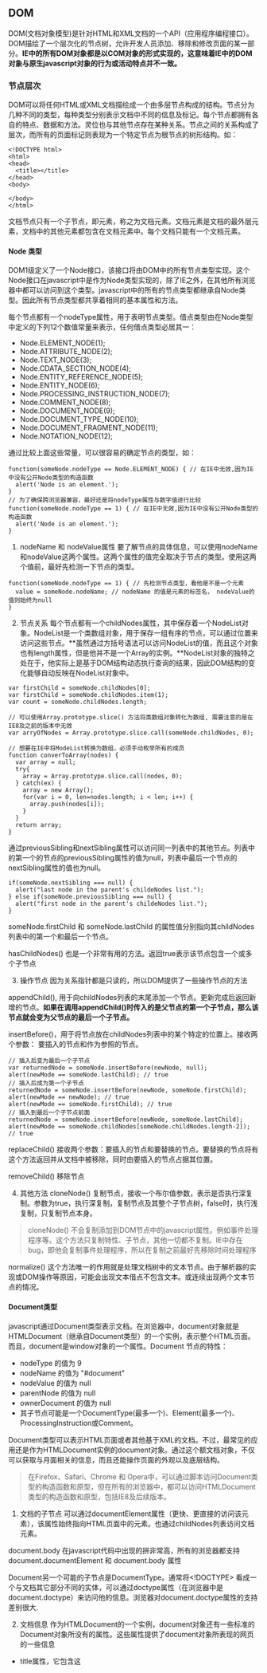 ## DOM

DOM(文档对象模型)是针对HTML和XML文档的一个API（应用程序编程接口）。DOM描绘了一个层次化的节点树，允许开发人员添加、移除和修改页面的某一部分。**IE中的所有DOM对象都是以COM对象的形式实现的，这意味着IE中的DOM对象与原生javascript对象的行为或活动特点并不一致。**

### 节点层次

DOM可以将任何HTML或XML文档描绘成一个由多层节点构成的结构。节点分为几种不同的类型，每种类型分别表示文档中不同的信息及标记。每个节点都拥有各自的特点、数据和方法。灵位也与其他节点存在某种关系。节点之间的关系构成了层次，而所有的页面标记则表现为一个特定节点为根节点的树形结构。如：
```
<!DOCTYPE html>
<html>
<head>
  <title></title>
</head>
<body>

</body>
</html>
```
文档节点只有一个子节点，即<html>元素，称之为文档元素。文档元素是文档的最外层元素，文档中的其他元素都包含在文档元素中。每个文档只能有一个文档元素。

#### Node 类型
DOM1级定义了一个Node接口，该接口将由DOM中的所有节点类型实现。这个Node接口在javascript中是作为Node类型实现的，除了IE之外，在其他所有浏览器中都可以访问到这个类型。javascript中的所有的节点类型都继承自Node类型。因此所有节点类型都共享着相同的基本属性和方法。

每个节点都有一个nodeType属性，用于表明节点类型。借点类型由在Node类型中定义的下列12个数值常量来表示，任何借点类型必居其一：
- Node.ELEMENT_NODE(1);
- Node.ATTRIBUTE_NODE(2);
- Node.TEXT_NODE(3);
- Node.CDATA_SECTION_NODE(4);
- Node.ENTITY_REFERENCE_NODE(5);
- Node.ENTITY_NODE(6);
- Node.PROCESSING_INSTRUCTION_NODE(7);
- Node.COMMENT_NODE(8);
- Node.DOCUMENT_NODE(9);
- Node.DOCUMENT_TYPE_NODE(10);
- Node.DOCUMENT_FRAGMENT_NODE(11);
- Node.NOTATION_NODE(12);

通过比较上面这些常量，可以很容易的确定节点的类型，如：
```
function(someNode.nodeType == Node.ELEMENT_NODE) { // 在IE中无效,因为IE中没有公开Node类型的构造函数
  alert('Node is an element.');
}
// 为了确保跨浏览器兼容，最好还是将nodeType属性与数字值进行比较
function(someNode.nodeType == 1) { // 在IE中无效,因为IE中没有公开Node类型的构造函数
  alert('Node is an element.');
}
```
1. nodeName 和 nodeValue属性
  要了解节点的具体信息，可以使用nodeName和nodeValue这两个属性。这两个属性的值完全取决于节点的类型。使用这两个值前，最好先检测一下节点的类型。
  ```
  function(someNode.nodeType == 1) { // 先检测节点类型，看他是不是一个元素
    value = someNode.nodeName; // nodeName 的值是元素的标签名， nodeValue的值则始终为null
  }
  ````
2. 节点关系
  每个节点都有一个childNodes属性，其中保存着一个NodeList对象。NodeList是一个类数组对象，用于保存一组有序的节点，可以通过位置来访问这些节点。**虽然通过方括号语法可以访问NodeList的值，而且这个对象也有length属性，但是他并不是一个Array的实例。**NodeList对象的独特之处在于，他实际上是基于DOM结构动态执行查询的结果，因此DOM结构的变化能够自动反映在NodeList对象中。

  ```
  var firstChild = someNode.childNodes[0];
  var firstChild = someNode.childNodes.item(1);
  var count = someNode.childNodes.length;

  // 可以使用Array.prototype.slice() 方法将类数组对象转化为数组, 需要注意的是在IE8及之前的版本中无效
  var arryOfNodes = Array.prototype.slice.call(someNode.childNodes, 0);  

  // 想要在IE中将ModeList转换为数组，必须手动枚举所有的成员
  function converToArray(nodes) {
    var array = null;
    try{
      array = Array.prototype.slice.call(nodes, 0);  
    } catch(ex) {
      array = new Array();
      for(var i = 0, len=nodes.length; i < len; i++) {
        array.push(nodes[i]);
      }
    }
    return array;
  }
  ```

  通过previousSibling和nextSibling属性可以访问同一列表中的其他节点。列表中的第一个的节点的previousSibling属性的值为null，列表中最后一个节点的nextSibling属性的值也为null。
  ```
  if(someNode.nextSibling === null) {
    alert("last node in the parent's childeNodes list.");
  } else if(someNode.previousSibling === null) {
    alert("first node in the parent's childeNodes list.");
  }
  ```
  someNode.firstChild 和 someNode.lastChild 的属性值分别指向其childNodes列表中的第一个和最后一个节点。

  hasChildNodes() 也是一个非常有用的方法。返回true表示该节点包含一个或多个子节点

3. 操作节点
  因为关系指针都是只读的，所以DOM提供了一些操作节点的方法

  appendChild(), 用于向childNodes列表的末尾添加一个节点。更新完成后返回新增的节点。**如果在调用appendChild()时传入的是父节点的第一个子节点，那么该节点就会变为父节点的最后一个子节点。**

  insertBefore()，用于将节点放在childNodes列表中的某个特定的位置上。接收两个参数： 要插入的节点和作为参照的节点。
  ```
  // 插入后变为最后一个子节点
  var returnedNode = someNode.insertBefore(newNode, null);
  alert(newMode == someNode.lastChild); // true
  // 插入后成为第一个子节点
  returnedNode = someNode.insertBefore(newNode, someNode.firstChild);
  alert(newMode == newNode); // true
  alert(newMode == someNode.firstChild); // true
  // 插入到最后一个子节点前面
  returnedNode = someNode.insertBefore(newNode, someNode.lastChild);
  alert(newMode == someNode.childNodes[someNode.childNodes.length-2]); // true
  ```

  replaceChild() 接收两个参数：要插入的节点和要替换的节点。要替换的节点将有这个方法返回并从文档中被移除，同时由要插入的节点占据其位置。

  removeChild() 移除节点

4. 其他方法
  cloneNode() 复制节点，接收一个布尔值参数，表示是否执行深复制。参数为true，执行深复制，复制节点及其整个子节点树，false时，执行浅复制，只复制节点本身。
  > cloneNode() 不会复制添加到DOM节点中的javascript属性。例如事件处理程序等。这个方法只复制特性、子节点，其他一切都不复制。IE中存在bug，即他会复制事件处理程序，所以在复制之前最好先移除时间处理程序

  normalize() 这个方法唯一的作用就是处理文档树中的文本节点。由于解析器的实现或DOM操作等原因，可能会出现文本借点不包含文本。或连续出现两个文本节点的情况。

#### Document类型
javascript通过Document类型表示文档。在浏览器中，document对象就是HTMLDocument（继承自Document类型）的一个实例，表示整个HTML页面。而且，document是window对象的一个属性。Document 节点的特性：
- nodeType 的值为 9
- nodeName 的值为 "#document"
- nodeValue 的值为 null
- parentNode 的值为 null
- ownerDocument 的值为 null
- 其子节点可能是一个DocumentType(最多一个)、Element(最多一个)、ProcessingInstruction或Comment。

Document类型可以表示HTML页面或者其他基于XML的文档。不过，最常见的应用还是作为HTMLDocument实例的document对象。通过这个额文档对象，不仅可以获取与月面相关的信息，而且还能操作页面的外观以及底层结构。

> 在Firefox、Safari、Chrome 和 Opera中，可以通过脚本访问Document类型的构造函数和原型，但在所有的浏览器中，都可以访问HTMLDocument类型的构造函数和原型，包括IE8及后续版本。

1. 文档的子节点
  可以通过documentElement属性（更快、更直接的访问该元素），该属性始终指向HTML页面中的<html>元素。也通过childNodes列表访问文档元素。

  document.body 在javascript代码中出现的拼非常高，所有的浏览器都支持document.documentElement 和 document.body 属性

  Document另一个可能的子节点是DocumentType。通常将<!DOCTYPE> 看成一个与文档其它部分不同的实体，可以通过doctype属性（在浏览器中是document.doctype）来访问他的信息。浏览器对document.doctype属性的支持差别很大.

2. 文档信息
  作为HTMLDocument的一个实例，document对象还有一些标准的Document对象所没有的属性。这些属性提供了document对象所表现的网页的一些信息
  - title属性，它包含这<title> 元素中的文本。通过这个属性可以取得当前页面的标题，也可以修改当前页面的标题，并反映在浏览器的标题中。
  - URL属性，它包含网页完整的URL，即地址栏中显示的URL
  - domain属性，它只包含页面的域名
  - referrer属性， 它保存着链接到当前页面的那个页面的URL。在没有来源页面的情况下，referrer属性中可能包含空字符串

  这些信息都存在于请求的HTTP头部，只不过通过这些属性让我们能够在javascript中访问它们而已。

3. 查找元素
  获取元素的错左可以使用document对象的几个方法来完成：
  - getElementById(), 接收一个参数：要获取元素的ID。区分大小写。
      ```
      <input type="text" name="myElement" value="text field" />
      <div id="myElement">a div</div>
      ```
      上面代码，在IE7中调用document.getElementById('myElement'), 返回input元素。其他所有浏览器中都返回div元素。为了避免IE中存在的这个问题，最好的办法就是不让表单字段的name特性和其他元素的ID相同.

  - getElementsByTagName(),接收一个参数: 要取得元素的标签名，返回的是包含零个或多个元素的NodeList。访问返回值的方法：
    ```
    var images = document.getElementsByTagName('img');
    alert(images.length); // 返回img元素的个数
    alert(images[0].src); // 返回第一个元素的src属性
    alert(images.item(0).src); // 返回第一个元素的src属性
    alert(images.namedItem('logo')); // 返回name属性为logo的元素
    ```

  - getElementsByName(), 这个方法只有HTMLDocument类型才有。返回带有给定name属性的所有元素。

4. 特殊集合
  除了属性和方法，document对象还有一些特殊的集合，这些集合都是HTMLDocument对象，为了访问文档常用的部分提供了快捷方式，包括：
  - document.anchors 包含文档中所有带name特性的<a>元素
  - document.applets 包含文档中所有带有<applet>元素，因为不再推荐使用<applet>元素，所以这个集合也不建议使用了
  - document.forms 包含文档中所有的<form>元素
  - document.images 包含文档中所有的<img>元素
  - document.links 包含文档中所有带href属性的<a>元素

5. DOM一致性检测
  document.implementation 属性用来检测浏览器实现了DOM的哪些部分。
  ```
  var hasXmlDom = document.implementation.hasFeature('XML', '1.0');
  ```

6. 文档写入
  将输出流写入到网页中的方法： write(), writeln(), open() 和 close()

#### Element 类型
Element类型用于表现XML或HTML元素。提供了对元素标签名、子节点及特性的访问。特征如下：
- nodeType 的值为 1
- nodeName 的值为元素的标签名
- nodeValue 的值为null
- parentNode 可能是Document 或 Element
- 其子节点可能是Element、Text、Comment、ProcessingInstruction、CDATASection或EntityReference

要访问元素的标签名，可以使用nodeName属性，或者使用tagName属性。在HTML中，标签名始终都已全部大写表示，而在XML（有事也包括XHTML）中，标签名则始终会与源码中的保持一致，如果不确定自己的脚本将会在HTML还是XML文件中执行，最好在比较之前将标签名转化为相同的大小写形式
```
if(element.tagName.toLowerCase() == "div") { 
  // todo ...
}
```

1. HTML 元素
  所有的HTMl元素都是有HTMLElement类型表示。不是直接通过这个类型，也是通过它的子类型来表示。HTMLElement类型直接继承自Element并添加了一些属性。如：
  - id 元素在文档中的唯一标识符
  - title 有关元素的附加说明信息，一般通过工具提示条显示出来
  - lang 元素内容的语言代码。很少使用
  - dir 语言的方向，值为“ltr（left-to-right，从左至右）” 或“rtl（right-to-left， 从右至左）” 也很少用
  - className 与元素的class特性单对应。即为元素指定的class类，没有将这个属性命名为class，是因为class是ECMAScript的保留字

  并不是所有的属性的修改都会在页面中直观的表现出来，如id或lang

2. 取得特性
  每个元素都有一个或多个特性，这些特性的用途是给出相应元素或其他美容的附加信息。操作特性的DOM方法有三个，分别是getAttribute(), setAttribute
  () 和 reomveAttribute()。这三个方法可以针对任何特性使用，包括哪些一HTMLElement类型属性的形式定义的特性。
  ```
  var div = document.getElementById("myDiv");
  alert(div.getAttribute('id')); // myDiv
  alert(div.getAttribute('class'));
  alert(div.getAttribute('title'));
  alert(div.getAttribute('lang'));
  alert(div.getAttribute('dir'));

  // 自定义属性
  <div id="myDiv" data-test="test"></div>   // HTML5规范，自定义特性应该加上data- 前缀

  var myAttr = div.getAttribute('data-test'); // test
  ```
  两个特殊属性：
  - style
  - onclick

3. 设置特性
  setAttribute() 接收两个参数：要设置的特性名和值。 如果属性已经存在替换原有属性，如果不纯在创建该属性并设置值。通过setAttribute()方法即可以操作HTML特性，也可以操作自定义特性，通过这个方法设置的特性名会被统一转化为小写形式。即ID转化为id

  removeAttribute() 删除元素特性,IE6 及更早版本不支持。

4. attributes 属性
  ELement类型是使用attributes属性的唯一一个DOM节点类型。attributes属性中包含一个NamedNodeMap。与NodeList类似。也是一个动态的集合。元素的每一个特性都有一个Attr节点表示。每个节点都保存在NamedNodeMap
  对象中。 NamedNodeMap对象拥有的方法：
  - getNamedItem(name) 返回nodeName属性等于name的节点
  - removeNamedItem(name) 从列表中移除nodeName属性等于name的节点
  - setName的Item(node) 向列表中添加节点，以节点的nodeName属性为索引
  - item(pos) 返回位于数字pos位置处的节点

  ```
  // 取得元素的id特性
  var id = element.attributes.getNamedItem('id').nodeValue;
  var id = element.attributes['id'].nodeValue;
  ```

5. 创建元素
  使用document.createElement() 方法可以创建新元素。接收一个参数： 要创建的元素的标签名。 在HTML文档中不区分大小写，而在XML(包含XHTML)文档中，则是区分大小写的。
  ```
  var div = document.createElement('div');
  div.id = 'newDiv';
  div.className = 'box';
  document.body.appendChild(div); // 把新创建的元素添加到文档的<body>元素中
  ```

6. 元素的子节点
  元素可以有任意数目的子节点和后代节点，因为元素可以是其他元素的子节点。元素的childNodes属性中包含了他的所有的子节点，这些子节点有可能是元素、文本节点、注释或处理指令。不同浏览器在看待这些节点方面存在显著的不同。
  ```
  <ui id="myList">
    <li>item 1</li>
    <li>item 2</li>
    <li>item 3</li>
  </ul>
  ```
  如果是IE来解析这些代码，那么ul 元素会有3个li子节点。但是如果是其他浏览器中，ul元素都会有7个元素，包括3个li元素和4个文本节点（表示li元素之间的空白符）,如果按下面写法讲元素间的空白符删除，那么所有浏览器返回相同数目的子节点。
  ```
  <ui id="myList"><li>item 1</li><li>item 2</li><li>item 3</li></ul>
  ```

#### Text 类型
文本节点由Text类型表示。它包含的是可以照字面解释的纯文本内容，纯文本可以使包含转义后的HTML字符，但不能包含HTML代码。特征如下：
- nodeType 的值为 3
- nodeName 的值为 "#text"
- nodeValue 的值为该节点所包含的文本
- parentNode 是一个Element
- 不支持子节点

可以通过nodeValue属性或data属性访问Text节点中包含的文本。这两个属性中包含的值相同。
操作节点中文本的方法：
- appendData(text) 将text添加到节点的末尾
- deleteData(offset, count) 从offset指定的未知开始删除count个字符
- insertData(offset, text) 在offset指定的位置插入text
- replaceData(offset, count, text) 用text替换从offset指定的位置开始到offset + count 为止处的文本
- splitText(offset) 从offset指定的位置将当前文本节点分成两个文本节点
- substringData(offset, count) 提取从offset指定的位置开始到offset+count位置处的字符串

1. 创建文本节点
  使用document.createTextNode() 接收一个参数： 要插入节点中的文本。
  ```
  var element = document.createElement('div');
  element.className = 'message';
  var textNode = document.createTextElement('hello world');
  element.appendChild(textNode);
  document.body.appendChild(element);
  ```
2. 规范化文本节点
  normalize() 将两个相邻文本节点合并
  ```
  var element = document.createElement('div');
  element.className = 'message';

  var textNode = document.createTextNode('hello world!');
  element.appendChild(textNode);

  var anotherTextNode = document.createTextNode('test!');
  element.appendChild(anotherTextNode);

  document.body.appendChild(element);

  alert(element.childNodes.length); // 2

  element.normalize();

  alert(element.childNodes.length); // 1

  alert(element.firstChild.nodeValue); // hellow world!test!
  ```

3. 分割文本节点
  splitText() 这个方法会将一个文本节点分成两个文本节点。
  ```
  var element = document.createElement('div');
  element.className = 'message';

  var textNode = document.createTextNode('hello world!');
  element.appendChild(textNode);

  document.body.appendChild(element);

  var newNode = element.firstChild.splitText(5);
  alert(element.firstChild.nodeValue); // hello
  alert(newNode.nodeValue); // world
  alert(element.childNodes.length); // 2
  ```

#### Comment 类型
注释在DOM中是通过Comment类型来表示的。特点：
- nodeType 的值为 8
- nodeName 的值为 "#comment"
- nodeValue 的值为注释的内容
- parentNode 可能是Document 或 Element
- 不支持子节点

Comment类型 和 Text类型 继承自相同的基类。因此他拥有除了splitText()之外的所有字符串操作方法。
```
<div id="myDiv"><!-- a comment --></div>

var div = document.getElementById('myDiv');
var comment = div.firstChild;
alert(comment.data); // a comment

var comment = document.createComment('a comment');
```

#### CDATASection 类型
只针对基于XML的文档，表示CDATA区域。继承自Text类型。特征：
- nodeType 的值为 4
- nodeName 的值为 "#cdata-section"
- nodeValue 的值为CDATA区域中的内容
- parentNode 可能是Document 或 Element
- 不支持子节点

#### DocumentType 类型
在web浏览器中并不常见，仅有Firefox、Safari 和 Opera支持它。 特征：
- nodeType 的值为 10
- nodeName 的值为 doctype的名称
- nodeValue 的值为 null
- parentNode 是Document
- 不支持子节点

#### DocumentFragment 类型
在所有的节点类型中，只有DocumentFragment在文档中没有对应的标记。特征：
- nodeType 的值为 11
- nodeName 的值为 "#document-fragment"
- nodeValue 的值为 null
- parentNode 的值为 null
- 子节点可以是Element, ProcessingInstruction、Comment、Text、CDATASection或EntityReference。

虽然不能把文档片段直接添加到文档中，但是可以将它作为一个仓库来使用，可以在里面保存将来可能会添加到文档中的节点。
```
var fragment = document.createDocumentFragment();
var ul = document.getElementById('myList');
var li = null;
for(var i = 0; i < 3; i++) {
  li = document.createElement('li');
  li.appendChild(document.createTextNode('item ' + i));
  fragment.append(li);
}
ul.appendChild(fragment);
```

#### Attr 类型
元素的特性在DOM中以Attr类型来表示。在所有的浏览器中（包括IE8），都可以访问Attr类型的构造函数和原型。从技术角度讲，特性就是存在于元素的attributes属性中的节点。 特性：
- nodeType 的值为 2
- nodeName 的值是特性的名称
- nodeValue 的值是特性的值
- parentNode null
- 在HTML中不支持子节点
- 在XML中子节点可以使Text或EntityReference

```
var attr = document.createAttribute('align');
attr.value = 'left';
element.setAttributes(attr);
alert(element.attributes['align'].value); // left
alert(element.getAttributeNode('align').value); // left
alert(element.getAttribute('align')); // left
```

### DOM 操作技术

#### 动态脚本
使用script元素可以向页面插入javascript代码，一种是通过src属性包含外部文件，另一种是用这个元素本身来包含代码。动态脚本，指的是在页面加载是不存在，但将来的某一时刻通过修改DOM动态添加的脚本。两种创建动态脚本的方式：一，插入外部文件 二，插入javascript代码。

#### 动态样式
能够把CSS样式包含到HTML页面中的元素有两个: <link> 用于包含来自外部的文件，<style>用于指定嵌入的样式。与动态脚本类似，所谓动态样式是指在页面刚加载时不存在的样式，动态样式是在页面加载完成后添加到页面中的。

使用DOM代码创建link
```
function loadStyles(url) {
  var link = document.createElement('link');
  link.rel = 'stylesheet';
  link.type = 'text/css';
  link.href = url;
  var head = document.getElementsByTageName('head')[0];
  head.appendChild(link); // 必须将link 添加到head中而不是body中
}
loadStyles('style.css');
```

#### 操作表格
table 元素是html 中最复杂的结构之一。要想创建表格，一般都必须设计表示表格行、单元格、表头等方面的标签。
为了方便创建表格，HTML DOM 还为<table> <tbody> <tr> 元素添加了很多属性和方法。

**Table 对象集合**

集合 | 描述
---------|----------
cells[] | 返回包含表格中所有单元格的一个数组。
rows[] | 返回包含表格中所有行的一个数组。
tBodies[] | 返回包含表格中所有 tbody 的一个数组。

**Table 对象属性**

属性 | 描述
---------|----------
align | 表在文档中的水平对齐方式。（已废弃）
bgColor | 表的背景颜色。（已废弃）
border | 设置或返回表格边框的宽度。
caption | 对表格的 <caption> 元素的引用。
cellPadding | 设置或返回单元格内容和单元格边框之间的空白量。
cellSpacing | 设置或返回在表格中的单元格之间的空白量。
frame | 设置或返回表格的外部边框。
id | 设置或返回表格的 id。
rules | 设置或返回表格的内部边框（行线）。
summary | 设置或返回对表格的描述（概述）。
tFoot | 返回表格的 TFoot 对象。如果不存在该元素，则为 null。
tHead | 返回表格的 THead 对象。如果不存在该元素，则为 null。
width | 设置或返回表格的宽度。

**标准属性**

属性 | 描述
---------|----------
className | 设置或返回元素的 class 属性。
dir | 设置或返回文本的方向。
lang | 设置或返回元素的语言代码。
title | 设置或返回元素的 title 属性。

**Table 对象方法**

方法 | 描述
---------|----------
createCaption() | 为表格创建一个 caption 元素。
createTFoot() | 在表格中创建一个空的 tFoot 元素。
createTHead() | 在表格中创建一个空的 tHead 元素。
deleteCaption() | 从表格删除 caption 元素以及其内容。
deleteRow() | 从表格删除一行。
deleteTFoot() | 从表格删除 tFoot 元素及其内容。
deleteTHead() | 从表格删除 tHead 元素及其内容。
insertRow() | 在表格中插入一个新行。

#### 使用 NodeList
理解 NodeList 以及 NamedNodeMap 和 HTMLCollection 是从整体上透彻理解DOM的关键所在。这三个集合都是动态的，换句话说，每当文档结构发生变化时。他们都会得到更新，因此，他们始终都会保存这最新、最准确的信息。从本质上说，所有的NodeList对象都是在访问DOM文档时实时运行的查询。例如下面代码会导致死循环：
```
var divs = document.getElementsByTagName('div');
var i, div;
for(i = 0; i < divs.length; i++) {
  div = document.createElement('div');
  document.body.appendChild(div);
}
```

### 总结
DOM 是语言中立的API，用于访问和操作HTML和CML文档。DOM1记讲HTML和CML文档信箱的看作一个层次化的节点数。可以使用javascript来操作这个节点树，从而改进底层文档的外观和结构。

DOM有各种节点构成，总结如下：
- 最基本的节点类型是Node，用于抽象的表示文档中一个独立的额部分。所有其他类型都继承自Node
- Document 类型表示整个文档，是一组分层节点的根节点。在javascript中，document对象是Document的一个实例对象。使用document对象，有很多种方式可以查询和获取节点
- Element节点表示文档中的所有HTML和XML元素，可以用来操作这些元素的内容和特性
- 另外还有一些节点类型，分别表示文本内容、注释、文档类型、CDATA区域 和 文档片段。

访问DOM的操作在很多情况下都很直观，不过在处理script和style元素是还是存在一些复杂性。由于这两个元素分别包含脚本和样式信息。因此浏览器通常会将它们与其他元素区别对待。

理解DOM的关键就是理解DOM对性能的影响。DOM操作往往是javascript程序中开销最大的部分，而因访问NodeList导致的问题最多。NodeList对象都是通天的，这就意味着每次访问NodeList对象。都会运行一次查询，因此最好的办法就是尽量减少DOM操作。